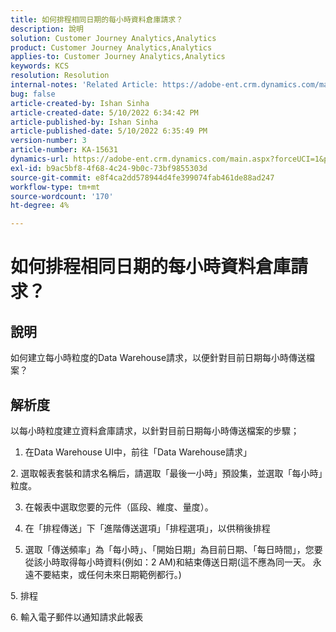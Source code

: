 ```yaml
---
title: 如何排程相同日期的每小時資料倉庫請求？
description: 說明
solution: Customer Journey Analytics,Analytics
product: Customer Journey Analytics,Analytics
applies-to: Customer Journey Analytics,Analytics
keywords: KCS
resolution: Resolution
internal-notes: 'Related Article: https://adobe-ent.crm.dynamics.com/main.aspx?appid=c8f3a4cd-a068-e911-a957-000d3a34e00b&pagetype=entityrecord&etn=knowledgearticle&id=b5d08a45-cea0-ea11-a812-000d3a303484'
bug: false
article-created-by: Ishan Sinha
article-created-date: 5/10/2022 6:34:42 PM
article-published-by: Ishan Sinha
article-published-date: 5/10/2022 6:35:49 PM
version-number: 3
article-number: KA-15631
dynamics-url: https://adobe-ent.crm.dynamics.com/main.aspx?forceUCI=1&pagetype=entityrecord&etn=knowledgearticle&id=90ec1ddb-8fd0-ec11-a7b5-0022480a8753
exl-id: b9ac5bf8-4f68-4c24-9b0c-73bf9855303d
source-git-commit: e8f4ca2dd578944d4fe399074fab461de88ad247
workflow-type: tm+mt
source-wordcount: '170'
ht-degree: 4%

---
```


# 如何排程相同日期的每小時資料倉庫請求？

## 說明


如何建立每小時粒度的Data Warehouse請求，以便針對目前日期每小時傳送檔案？


## 解析度


以每小時粒度建立資料倉庫請求，以針對目前日期每小時傳送檔案的步驟；

1. 在Data Warehouse UI中，前往「Data Warehouse請求」

2. 選取報表套裝和請求名稱后，請選取「最後一小時」預設集，並選取「每小時」粒度。

3. 在報表中選取您要的元件（區段、維度、量度）。

3. 在「排程傳送」下「進階傳送選項」「排程選項」，以供稍後排程

4. 選取「傳送頻率」為「每小時」、「開始日期」為目前日期、「每日時間」，您要從該小時取得每小時資料(例如：2 AM)和結束傳送日期(這不應為同一天。 永遠不要結束，或任何未來日期範例都行。)

5. 排程

6. 輸入電子郵件以通知請求此報表
